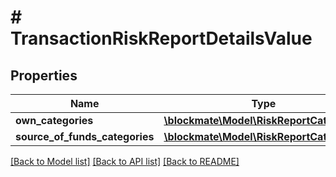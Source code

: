 # # TransactionRiskReportDetailsValue

## Properties

Name | Type | Description | Notes
------------ | ------------- | ------------- | -------------
**own_categories** | [**\blockmate\Model\RiskReportCategory[]**](RiskReportCategory.md) |  | [optional]
**source_of_funds_categories** | [**\blockmate\Model\RiskReportCategory[]**](RiskReportCategory.md) |  | [optional]

[[Back to Model list]](../../README.md#models) [[Back to API list]](../../README.md#endpoints) [[Back to README]](../../README.md)
